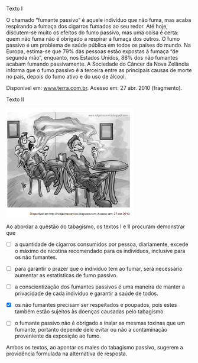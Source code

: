 

Texto I

O chamado “fumante passivo” é aquele indivíduo que não fuma, mas acaba respirando a fumaça dos cigarros fumados ao seu redor. Até hoje, discutem-se muito os efeitos do fumo passivo, mas uma coisa é certa: quem não fuma não é obrigado a respirar a fumaça dos outros. O fumo passivo é um problema de saúde pública em todos os países do mundo. Na Europa, estima-se que 79% das pessoas estão expostas à fumaça “de segunda mão”, enquanto, nos Estados Unidos, 88% dos não fumantes acabam fumando passivamente. A Sociedade do Câncer da Nova Zelândia informa que o fumo passivo é a terceira entre as principais causas de morte no país, depois do fumo ativo e do uso de álcool.

Disponível em: www.terra.com.br. Acesso em: 27 abr. 2010 (fragmento).

Texto II

![](64f35b47-e771-0d3b-ec0d-ddc98a0924b0.png)

Ao abordar a questão do tabagismo, os textos I e II procuram demonstrar que



- [ ] a quantidade de cigarros consumidos por pessoa, diariamente, excede o máximo de nicotina recomendado para os indivíduos, inclusive para os não fumantes.
- [ ] para garantir o prazer que o indivíduo tem ao fumar, será necessário aumentar as estatísticas de fumo passivo.
- [ ] a conscientização dos fumantes passivos é uma maneira de manter a privacidade de cada indivíduo e garantir a saúde de todos.
- [x] os não fumantes precisam ser respeitados e poupados, pois estes também estão sujeitos às doenças causadas pelo tabagismo.
- [ ] o fumante passivo não é obrigado a inalar as mesmas toxinas que um fumante, portanto depende dele evitar ou não a contaminação proveniente da exposição ao fumo.


Ambos os textos, ao apontar os males do tabagismo passivo, sugerem a providência formulada na alternativa de resposta.

        